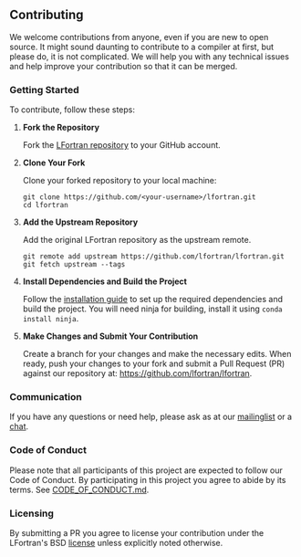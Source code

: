 ## Contributing

We welcome contributions from anyone, even if you are new to open source. It
might sound daunting to contribute to a compiler at first, but please do, it is
not complicated. We will help you with any technical issues and help improve
your contribution so that it can be merged.

### Getting Started

To contribute, follow these steps:

1. **Fork the Repository**

    Fork the [LFortran repository](https://github.com/lfortran/lfortran) to 
    your GitHub account.

2. **Clone Your Fork**

   Clone your forked repository to your local machine:
   ```
   git clone https://github.com/<your-username>/lfortran.git
   cd lfortran
   ```

3. **Add the Upstream Repository**

    Add the original LFortran repository as the upstream remote.
    ```
    git remote add upstream https://github.com/lfortran/lfortran.git
    git fetch upstream --tags
    ```

4. **Install Dependencies and Build the Project**

    Follow the [installation guide](https://docs.lfortran.org/en/installation/) 
    to set up the required dependencies and build the project.
    You will need ninja for building, install it using `conda install ninja`.

5. **Make Changes and Submit Your Contribution**

    Create a branch for your changes and make the necessary edits.
    When ready, push your changes to your fork and submit a Pull Request (PR) 
    against our repository at: https://github.com/lfortran/lfortran.

### Communication

If you have any questions or need help, please ask as at our
[mailinglist](https://groups.io/g/lfortran) or a
[chat](https://lfortran.zulipchat.com/).

### Code of Conduct

Please note that all participants of this project are expected to follow our
Code of Conduct. By participating in this project you agree to abide by its
terms. See [CODE_OF_CONDUCT.md](CODE_OF_CONDUCT.md).

### Licensing

By submitting a PR you agree to license your contribution under
the LFortran's BSD [license](LICENSE) unless explicitly noted otherwise.

